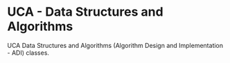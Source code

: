 # UCA - Data Structures and Algorithms
UCA Data Structures and Algorithms (Algorithm Design and Implementation - ADI) classes.
